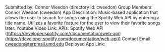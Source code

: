 Submitted by: Connor Weedon (directory id: cweedon)
Group Members: Connor Weedon (cweedon)
App Description: Music-based application that allows the user to search for songs using the Spotify Web API by entering a title name. Utilizes a favorite feature for the user to view their favorite songs later.
Youtube Video Link: 
APIs: Spotify Web API ([https://developer.spotify.com/documentation/web-api](https://developer.spotify.com/documentation/web-api))
Contact Email: cweedon@terpmail.umd.edu
Deployed App Link: 
